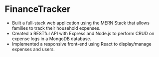 # FinanceTracker

* Built a full-stack web application using the MERN Stack that allows families to track their household expenses.
* Created a RESTful API with Express and Node.js to perform CRUD on expense logs in a MongoDB database.
* Implemented a responsive front-end using React to display/manage expenses and users.


